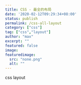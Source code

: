 ```yaml
---
title: CSS - 最全的布局
date: '2020-02-12T09:29:34+08:00'
status: publish
permalink: /css-all-layout
category: ["css"] 
tag: ["css","layout"]
author: "max"
excerpt: ""
featured: false
image: 
featuredimage:
  src: "none.png"
  alt: ""
---
```


css layout
